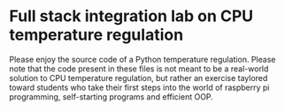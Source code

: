 # Full stack integration lab on CPU temperature regulation

Please enjoy the source code of a Python temperature regulation. Please note that the code present in these files is not meant to be a real-world solution to CPU temperature regulation, but rather an exercise taylored toward students who take their first steps into the world of raspberry pi programming, self-starting programs and efficient OOP.

 
